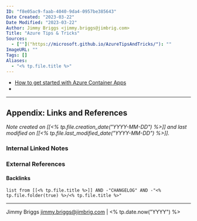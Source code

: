 ```yaml
---
ID: "f8e05ac9-faab-4040-9da4-0957be385643"
Date Created: "2023-03-22"
Date Modified: "2023-03-22"
Author: Jimmy Briggs <jimmy.briggs@jimbrig.com>
Title: "Azure Tips & Tricks"
Sources: 
  - [""]("https://microsoft.github.io/AzureTipsAndTricks/"): ""
ImageURL: ""
Tags: []
Aliases:
  - "<% tp.file.title %>"
---
```


- [How to get started with Azure Container Apps](https://microsoft.github.io/AzureTipsAndTricks/blog/blog/tip363.html)
- 

***

## Appendix: Links and References

*Note created on [[<% tp.file.creation_date("YYYY-MM-DD") %>]] and last modified on [[<% tp.file.last_modified_date("YYYY-MM-DD") %>]].*

### Internal Linked Notes

### External References

#### Backlinks

```dataview
list from [[<% tp.file.title %>]] AND -"CHANGELOG" AND -"<% tp.file.folder(true) %>/<% tp.file.title %>"
```


***

Jimmy Briggs <jimmy.briggs@jimbrig.com> | <% tp.date.now("YYYY") %>